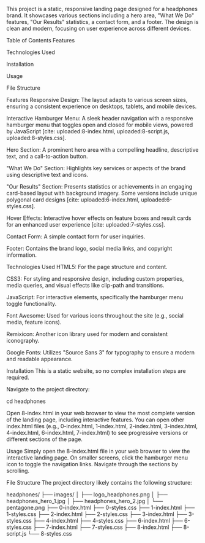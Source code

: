 This project is a static, responsive landing page designed for a headphones brand. It showcases various sections including a hero area, "What We Do" features, "Our Results" statistics, a contact form, and a footer. The design is clean and modern, focusing on user experience across different devices.

Table of Contents
Features

Technologies Used

Installation

Usage

File Structure

Features
Responsive Design: The layout adapts to various screen sizes, ensuring a consistent experience on desktops, tablets, and mobile devices.

Interactive Hamburger Menu: A sleek header navigation with a responsive hamburger menu that toggles open and closed for mobile views, powered by JavaScript [cite: uploaded:8-index.html, uploaded:8-script.js, uploaded:8-styles.css].

Hero Section: A prominent hero area with a compelling headline, descriptive text, and a call-to-action button.

"What We Do" Section: Highlights key services or aspects of the brand using descriptive text and icons.

"Our Results" Section: Presents statistics or achievements in an engaging card-based layout with background imagery. Some versions include unique polygonal card designs [cite: uploaded:6-index.html, uploaded:6-styles.css].

Hover Effects: Interactive hover effects on feature boxes and result cards for an enhanced user experience [cite: uploaded:7-styles.css].

Contact Form: A simple contact form for user inquiries.

Footer: Contains the brand logo, social media links, and copyright information.

Technologies Used
HTML5: For the page structure and content.

CSS3: For styling and responsive design, including custom properties, media queries, and visual effects like clip-path and transitions.

JavaScript: For interactive elements, specifically the hamburger menu toggle functionality.

Font Awesome: Used for various icons throughout the site (e.g., social media, feature icons).

Remixicon: Another icon library used for modern and consistent iconography.

Google Fonts: Utilizes "Source Sans 3" for typography to ensure a modern and readable appearance.

Installation
This is a static website, so no complex installation steps are required.

Navigate to the project directory:

cd headphones

Open 8-index.html in your web browser to view the most complete version of the landing page, including interactive features. You can open other index.html files (e.g., 0-index.html, 1-index.html, 2-index.html, 3-index.html, 4-index.html, 6-index.html, 7-index.html) to see progressive versions or different sections of the page.

Usage
Simply open the 8-index.html file in your web browser to view the interactive landing page. On smaller screens, click the hamburger menu icon to toggle the navigation links. Navigate through the sections by scrolling.

File Structure
The project directory likely contains the following structure:

headphones/
├── images/
│   ├── logo_headphones.png
│   ├── headphones_hero_1.jpg
│   ├── headphones_hero_2.jpg
│   └── pentagone.png
├── 0-index.html
├── 0-styles.css
├── 1-index.html
├── 1-styles.css
├── 2-index.html
├── 2-styles.css
├── 3-index.html
├── 3-styles.css
├── 4-index.html
├── 4-styles.css
├── 6-index.html
├── 6-styles.css
├── 7-index.html
├── 7-styles.css
├── 8-index.html
├── 8-script.js
└── 8-styles.css